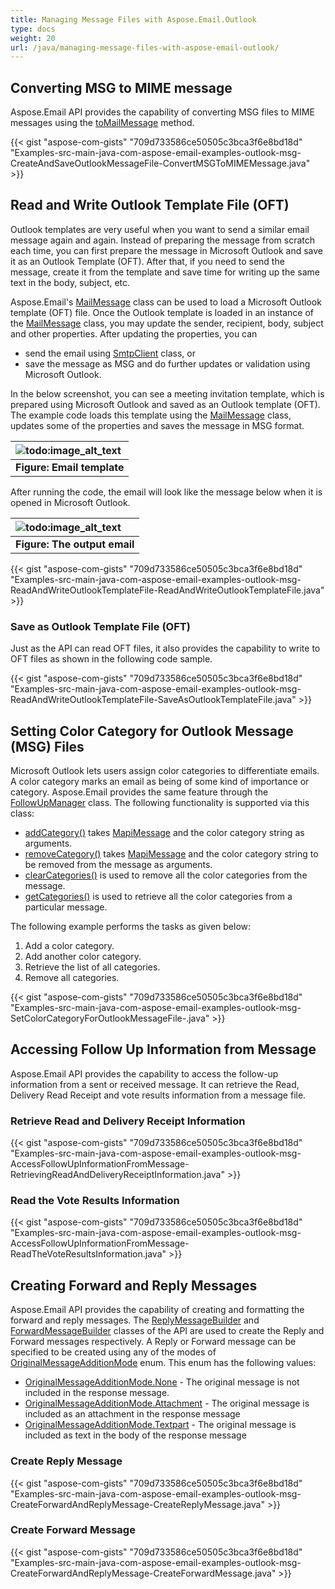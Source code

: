 ```yaml
---
title: Managing Message Files with Aspose.Email.Outlook
type: docs
weight: 20
url: /java/managing-message-files-with-aspose-email-outlook/
---
```


## **Converting MSG to MIME message**
Aspose.Email API provides the capability of converting MSG files to MIME messages using the [toMailMessage](https://apireference.aspose.com/java/email/com.aspose.email/MapiMessage#toMailMessage\(com.aspose.email.MailConversionOptions\)) method.

{{< gist "aspose-com-gists" "709d733586ce50505c3bca3f6e8bd18d" "Examples-src-main-java-com-aspose-email-examples-outlook-msg-CreateAndSaveOutlookMessageFile-ConvertMSGToMIMEMessage.java" >}}
## **Read and Write Outlook Template File (OFT)**
Outlook templates are very useful when you want to send a similar email message again and again. Instead of preparing the message from scratch each time, you can first prepare the message in Microsoft Outlook and save it as an Outlook Template (OFT). After that, if you need to send the message, create it from the template and save time for writing up the same text in the body, subject, etc.

Aspose.Email's [MailMessage](https://apireference.aspose.com/java/email/com.aspose.email/mailmessage) class can be used to load a Microsoft Outlook template (OFT) file. Once the Outlook template is loaded in an instance of the [MailMessage](https://apireference.aspose.com/java/email/com.aspose.email/mailmessage) class, you may update the sender, recipient, body, subject and other properties. After updating the properties, you can

- send the email using [SmtpClient](https://apireference.aspose.com/java/email/com.aspose.email/SmtpClient) class, or
- save the message as MSG and do further updates or validation using Microsoft Outlook.

In the below screenshot, you can see a meeting invitation template, which is prepared using Microsoft Outlook and saved as an Outlook template (OFT). The example code loads this template using the [MailMessage](https://apireference.aspose.com/java/email/com.aspose.email/mailmessage) class, updates some of the properties and saves the message in MSG format.

|![todo:image_alt_text](http://i.imgur.com/R2XRpyP.png)|
| :- |
|**Figure: Email template**|
After running the code, the email will look like the message below when it is opened in Microsoft Outlook.

|![todo:image_alt_text](http://i.imgur.com/QDxblVc.png)|
| :- |
|**Figure: The output email**|
{{< gist "aspose-com-gists" "709d733586ce50505c3bca3f6e8bd18d" "Examples-src-main-java-com-aspose-email-examples-outlook-msg-ReadAndWriteOutlookTemplateFile-ReadAndWriteOutlookTemplateFile.java" >}}
### **Save as Outlook Template File (OFT)**
Just as the API can read OFT files, it also provides the capability to write to OFT files as shown in the following code sample.



{{< gist "aspose-com-gists" "709d733586ce50505c3bca3f6e8bd18d" "Examples-src-main-java-com-aspose-email-examples-outlook-msg-ReadAndWriteOutlookTemplateFile-SaveAsOutlookTemplateFile.java" >}}
## **Setting Color Category for Outlook Message (MSG) Files**
Microsoft Outlook lets users assign color categories to differentiate emails. A color category marks an email as being of some kind of importance or category. Aspose.Email provides the same feature through the [FollowUpManager](https://apireference.aspose.com/java/email/com.aspose.email/FollowUpManager) class. The following functionality is supported via this class:

- [addCategory()](https://apireference.aspose.com/java/email/com.aspose.email/FollowUpManager#addCategory\(com.aspose.email.MapiMessage,%20java.lang.String\)) takes [MapiMessage](https://apireference.aspose.com/java/email/com.aspose.email/MapiMessage) and the color category string as arguments.
- [removeCategory()](https://apireference.aspose.com/java/email/com.aspose.email/FollowUpManager#removeCategory\(com.aspose.email.MapiMessage,%20java.lang.String\)) takes [MapiMessage](https://apireference.aspose.com/java/email/com.aspose.email/MapiMessage) and the color category string to be removed from the message as arguments.
- [clearCategories()](https://apireference.aspose.com/java/email/com.aspose.email/FollowUpManager#clearCategories\(com.aspose.email.MapiMessage\)) is used to remove all the color categories from the message.
- [getCategories()](https://apireference.aspose.com/java/email/com.aspose.email/FollowUpManager#getCategories\(com.aspose.email.MapiMessage\)) is used to retrieve all the color categories from a particular message.

The following example performs the tasks as given below:

1. Add a color category.
1. Add another color category.
1. Retrieve the list of all categories.
1. Remove all categories.
 

{{< gist "aspose-com-gists" "709d733586ce50505c3bca3f6e8bd18d" "Examples-src-main-java-com-aspose-email-examples-outlook-msg-SetColorCategoryForOutlookMessageFile-.java" >}}
## **Accessing Follow Up Information from Message**
Aspose.Email API provides the capability to access the follow-up information from a sent or received message. It can retrieve the Read, Delivery Read Receipt and vote results information from a message file.
### **Retrieve Read and Delivery Receipt Information**


{{< gist "aspose-com-gists" "709d733586ce50505c3bca3f6e8bd18d" "Examples-src-main-java-com-aspose-email-examples-outlook-msg-AccessFollowUpInformationFromMessage-RetrievingReadAndDeliveryReceiptInformation.java" >}}
### **Read the Vote Results Information**


{{< gist "aspose-com-gists" "709d733586ce50505c3bca3f6e8bd18d" "Examples-src-main-java-com-aspose-email-examples-outlook-msg-AccessFollowUpInformationFromMessage-ReadTheVoteResultsInformation.java" >}}
## **Creating Forward and Reply Messages**
Aspose.Email API provides the capability of creating and formatting the forward and reply messages. The [ReplyMessageBuilder](https://apireference.aspose.com/java/email/com.aspose.email/ReplyMessageBuilder) and [ForwardMessageBuilder](https://apireference.aspose.com/java/email/com.aspose.email/ForwardMessageBuilder) classes of the API are used to create the Reply and Forward messages respectively. A Reply or Forward message can be specified to be created using any of the modes of [OriginalMessageAdditionMode](https://apireference.aspose.com/java/email/com.aspose.email/OriginalMessageAdditionMode) enum. This enum has the following values:

- [OriginalMessageAdditionMode.None](https://apireference.aspose.com/java/email/com.aspose.email/OriginalMessageAdditionMode#None) - The original message is not included in the response message.
- [OriginalMessageAdditionMode.Attachment](https://apireference.aspose.com/java/email/com.aspose.email/OriginalMessageAdditionMode#Attachment) - The original message is included as an attachment in the response message
- [OriginalMessageAdditionMode.Textpart](https://apireference.aspose.com/java/email/com.aspose.email/OriginalMessageAdditionMode#Textpart) - The original message is included as text in the body of the response message
### **Create Reply Message**
{{< gist "aspose-com-gists" "709d733586ce50505c3bca3f6e8bd18d" "Examples-src-main-java-com-aspose-email-examples-outlook-msg-CreateForwardAndReplyMessage-CreateReplyMessage.java" >}}
### **Create Forward Message**
{{< gist "aspose-com-gists" "709d733586ce50505c3bca3f6e8bd18d" "Examples-src-main-java-com-aspose-email-examples-outlook-msg-CreateForwardAndReplyMessage-CreateForwardMessage.java" >}}
